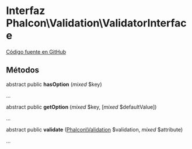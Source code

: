 # Interfaz **Phalcon\\Validation\\ValidatorInterface**

<a href="https://github.com/phalcon/cphalcon/blob/master/phalcon/validation/validatorinterface.zep" class="btn btn-default btn-sm">Código fuente en GitHub</a>

## Métodos

abstract public **hasOption** (*mixed* $key)

...

abstract public **getOption** (*mixed* $key, [*mixed* $defaultValue])

...

abstract public **validate** ([Phalcon\Validation](/en/3.1.2/api/Phalcon_Validation) $validation, *mixed* $attribute)

...